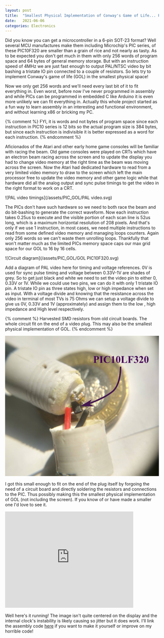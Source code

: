 ```yaml
---
layout: post
title:  "Smallest Physical Implementation of Conway's Game of Life... Probably"
date:   2021-06-06
categories: Electronics
---
```


Did you know you can get a microcontroller in a 6-pin SOT-23 format? Well several MCU manufactures make them including Microchip's PIC series, of these PIC10F320 are smaller than a grain of rice and not nearly as tasty. As to be expected you don't get much in them with only 256 words of program space and 64 bytes of general memory storage. But with an instruction speed of 4MHz we are just fast enough to output PAL/NTSC video by bit bashing a tristate IO pin connected to a couple of resistors. So lets try to implement Conway's game of life (GOL) in the smallest physical space!

Now we only get 256 words and we'll need every last bit of it to fit everything in. Even worst, before now I've never programmed in assembly and while PICs can be programmed in embedded C like Arduino it is even more unlikely we can fit everything in. Actually this whole project started as a fun way to learn assembly in an interesting and functional environment, and without learning x86 or bricking my PC.

{% comment %}
FYI, it is words and not bytes of program space since each instruction in PIC10 series is 12 bits so the actual program size is 384 bytes, but since each instruction is indivisible it is better expressed as a word for each instruction.
{% endcomment %}


Aficionados of the Atari and other early home game consoles will be familiar with racing the beam. Old game consoles were played on CRTs which have an electron beam racing across the screen and to update the display you had to change video memory at the right time as the beam was moving across the screen. Now the Atari had dedicated hardware to read from a very limited video memory to draw to the screen which left the main processor free to update the video memory and other game logic while that hardware did all the analog output and sync pulse timings to get the video in the right format to work on a CRT.

![PAL video timings](/assets/PIC_GOL/PAL video.svg)

The PICs don't have such hardware so we need to both race the beam and do bit-bashing to generate the correct waveform. Now each instruction takes 0.25us to execute and the visible portion of each scan line is 52us long, which is a maximum horizontal resolution of 208 pixels. And that's only if we use 1 instruction, in most cases, we need multiple instructions to read from some defined video memory and managing loops counters. Again only 256 words so we can't waste them unrolling loops. Thankfully that won't matter much as the limited PICs memory space caps our max grid space for our GOL to 16 by 16 cells.

![Circuit diagram](/assets/PIC_GOL/GOL PIC10F320.svg)

Add a diagram of PAL video here for timing and voltage references. 0V is used for sync pulse timing and voltage between 0.33V-1V are shades of grey. So to get just black and white we need to set the video pin to either 0, 0.33V or 1V. While we could use two pins, we can do it with only 1 tristate IO pin. A tristate IO pin as three states high, low or high impedance when set as input. With a voltage divide and knowing that the resistance across the video in terminal of most TVs is 75 Ohms we can setup a voltage divide to give us 0V, 0.33V and 1V (approximately) and assign them to the low , high impedance and High level respectively.


{% comment %}
Harvested SMD resistors from old circuit boards. The whole circuit fit on the end of a video plug. This may also be the smallest physical implementation of GOL.
{% endcomment %}

![Inside the unit](/assets/PIC_GOL/PIC_MCU_GOL_Inside.jpg)

I got this small enough to fit on the end of the plug itself by forgoing the need of a circuit board and directly soldering the resistors and connections to the PIC. Thus possibly making this the smallest physical implementation of GOL (not including the screen). If you know of or have made a smaller one I'd love to see it.

<iframe width="420" height="315" src="https://www.youtube.com/embed/dDvYMWH5eS4" frameborder="0" allowfullscreen></iframe>

Well here's it running! The image isn't quite centered on the display and the internal clock's instability is likely causing so jitter but it does work. I'll link the assembly code [here](/assets/PIC_GOL/GameOfLife-16wide.7z) if you want to make it yourself or improve on my horrible code!
